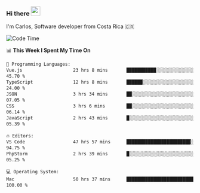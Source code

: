 ### Hi there <img src="https://media.giphy.com/media/hvRJCLFzcasrR4ia7z/giphy.gif" width="25px" height="25px">

I'm Carlos, Software developer from Costa Rica 🇨🇷

[//]: # (<a href="https://app.daily.dev/carum98"><img src="https://github.com/carum98/carum98/blob/main/devcard.svg" width="400" alt="Carlos Umaña Acevedo's Dev Card"/></a>)


<!--START_SECTION:waka-->
![Code Time](http://img.shields.io/badge/Code%20Time-13%2C196%20hrs%2024%20mins-blue)

📊 **This Week I Spent My Time On** 

```text
💬 Programming Languages: 
Vue.js                   23 hrs 8 mins       ███████████░░░░░░░░░░░░░░   45.70 % 
TypeScript               12 hrs 8 mins       ██████░░░░░░░░░░░░░░░░░░░   24.00 % 
JSON                     3 hrs 34 mins       ██░░░░░░░░░░░░░░░░░░░░░░░   07.05 % 
CSS                      3 hrs 6 mins        ██░░░░░░░░░░░░░░░░░░░░░░░   06.14 % 
JavaScript               2 hrs 43 mins       █░░░░░░░░░░░░░░░░░░░░░░░░   05.39 % 

🔥 Editors: 
VS Code                  47 hrs 57 mins      ████████████████████████░   94.75 % 
PhpStorm                 2 hrs 39 mins       █░░░░░░░░░░░░░░░░░░░░░░░░   05.25 % 

💻 Operating System: 
Mac                      50 hrs 37 mins      █████████████████████████   100.00 % 
```


<!--END_SECTION:waka-->
